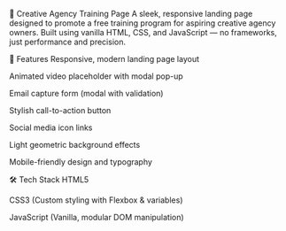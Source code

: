 🚀 Creative Agency Training Page
A sleek, responsive landing page designed to promote a free training program for aspiring creative agency owners. Built using vanilla HTML, CSS, and JavaScript — no frameworks, just performance and precision.

🎯 Features
Responsive, modern landing page layout

Animated video placeholder with modal pop-up

Email capture form (modal with validation)

Stylish call-to-action button

Social media icon links

Light geometric background effects

Mobile-friendly design and typography

🛠️ Tech Stack
HTML5

CSS3 (Custom styling with Flexbox & variables)

JavaScript (Vanilla, modular DOM manipulation)